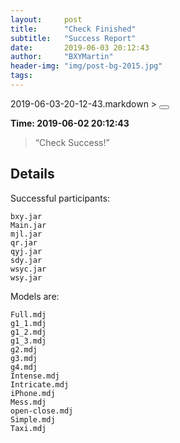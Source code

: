 ```yaml
---
layout:     post
title:      "Check Finished"
subtitle:   "Success Report"
date:       2019-06-03 20:12:43
author:     "BXYMartin"
header-img: "img/post-bg-2015.jpg"
tags:
---
```


<div><label id="file">2019-06-03-20-12-43.markdown</label> > <button class="btn btn-default" id="delete" onclick="del()"></button></div>

**Time: 2019-06-02 20:12:43**

> “Check Success!”


## Details

Successful participants:

```
bxy.jar
Main.jar
mjl.jar
qr.jar
qyj.jar
sdy.jar
wsyc.jar
wsy.jar
```

Models are:

```
Full.mdj
g1_1.mdj
g1_2.mdj
g1_3.mdj
g2.mdj
g3.mdj
g4.mdj
Intense.mdj
Intricate.mdj
iPhone.mdj
Mess.mdj
open-close.mdj
Simple.mdj
Taxi.mdj
```


